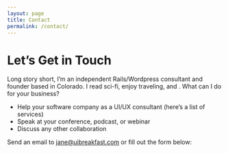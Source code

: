 ```yaml
---
layout: page
title: Contact
permalink: /contact/
---
```


# Let’s Get in Touch

Long story short, I’m an independent Rails/Wordpress consultant and founder based in Colorado. I read sci-fi, enjoy traveling, and . What can I do for your business?
- Help your software company as a UI/UX consultant (here’s a list of services)
- Speak at your conference, podcast, or webinar
- Discuss any other collaboration

Send an email to jane@uibreakfast.com or fill out the form below:
